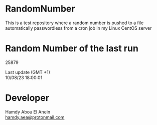 # RandomNumber    
This is a test repository where a random number is pushed to a file automatically passwordless from a cron job in my Linux CentOS server    
# Random Number of the last run   
25879
      
Last update (GMT +1)    
10/08/23 18:00:01
# Developer    
Hamdy Abou El Anein   
hamdy.aea@protonmail.com

